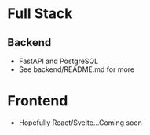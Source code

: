 # Full Stack

## Backend 
- FastAPI and PostgreSQL
- See backend/README.md for more

# Frontend
- Hopefully React/Svelte...Coming soon
